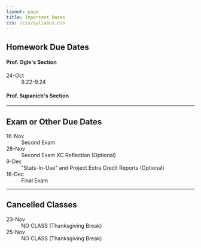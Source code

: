 ```yaml
---
layout: page
title: Important Dates
css: /css/syllabus.css
---
```


## Homework Due Dates

<div class="container">
  <div class="row">
    <div class="col-sm-5">
      <h4>Prof. Ogle's Section</h4>
      <dl class="dl-horizontal">
      <dt>24-Oct</dt><dd>9.22-9.24</dd>
<!---
      <dt>16-Sep</dt><dd>1.27-1.35</dd>
      <dt>19-Sep</dt><dd>2.10-2.11</dd>
      <dt>23-Sep</dt><dd>3.12</dd>
      <dt>28-Sep</dt><dd>4.50-4.51</dd>
      <dt>3-Oct</dt><dd>5.24-5.25</dd>
      <dt>12-Oct</dt><dd>6.24-6.26</dd>
      <dt>19-Oct</dt><dd>7.19 and (separately) 8.4 and 8.5</dd>
--->
      </dl>
    </div>
    <div class="col-sm-5">
      <h4>Prof. Supanich's Section</h4>
      <dl class="dl-horizontal">
      </dl>
    </div>
    <div class="col-sm-2">
    </div>
  </div>
</div>

---- 

## Exam or Other Due Dates
<dl class="dl-horizontal">
<!---
-->
<dt>16-Nov</dt><dd>Second Exam</dd>
<dt>28-Nov</dt><dd>Second Exam XC Reflection (Optional)</dd>
<dt>9-Dec</dt><dd>"Stats-In-Use" and Project Extra Credit Reports (Optional)</dd>
<dt>16-Dec</dt><dd>Final Exam</dd>
</dl>

<!---
<dt>7-Oct</dt><dd>First Exam</dd>
<dt>19-Oct</dt><dd>First Exam XC Reflection (Optional)</dd>

--->

---- 

## Cancelled Classes
<dl class="dl-horizontal">
<dt>23-Nov</dt><dd>NO CLASS (Thanksgiving Break)</dd>
<dt>25-Nov</dt><dd>NO CLASS (Thanksgiving Break)</dd>
<!---
<dt>17-Oct</dt><dd>NO CLASS (College Reading Day)</dd>
--->
</dl>
